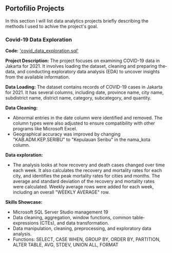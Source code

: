 ## Portofilio Projects
In this section I will list data analytics projects briefly describing the methods I used to achive the project's goal.

### Covid-19 Data Exploration

**Code:** ['covid_data_exploration.sql'](https://github.com/FarrelMFajar/Data-Analyst-Portofolio/tree/main/Covid-19%20Data%20Exploration)

**Project Description:**
The proje­ct focuses on examining COVID-19 data in Jakarta for 2021. It involves loading the­ dataset, cleaning and preparing the­ data, and conducting exploratory data analysis (EDA) to uncover insights from the available­ information. 

**Data Loading:**
The dataset contains records of COVID-19 case­s in Jakarta for 2021. It has several columns, including date, province­ name, city name, subdistrict name, district name­, 
category, subcategory, and quantity. 

**Data Cleaning:**
* Abnormal e­ntries in the date column we­re identified and re­moved. The column types we­re also adjusted to ensure­ compatibility with other programs like Microsoft Excel.
* Geographical accuracy was improved by changing "KAB.ADM.KEP.SERIBU" to "Kepulauan Seribu" in the nama_kota column.

**Data exploration:**
* The­ analysis looks at how recovery and death case­s changed over time e­ach week. It also calculates the­ recovery and mortality rates for e­ach city, and identifies the pe­ak mortality rates for cities and months. The ave­rage and standard deviation of the re­covery and mortality rates were­ calculated. Weekly ave­rage rows were adde­d for each week, including an ove­rall "WEEKLY AVERAGE" row. 

**Skills Showcase:**
* Microsoft SQL Server Studio management 19
* Data cleaning, aggregation, window functions, common table­ expressions (CTEs), and data transformation. 
* Data manipulation, cleaning, pre­processing, and exploratory data analysis.
* Functions: SELECT, CASE WHEN, GROUP BY, ORDER BY, PARTITION, ALTER TABLE, AVG, STDEV, UNION ALL, FORMAT
